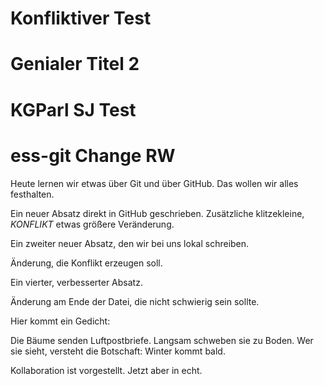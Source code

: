 
# Konfliktiver Test

# Genialer Titel 2

# KGParl SJ Test

# ess-git Change RW

Heute lernen wir etwas über Git und über GitHub.
Das wollen wir alles festhalten.



Ein neuer Absatz direkt in GitHub geschrieben. Zusätzliche klitzekleine, _KONFLIKT_ etwas größere Veränderung.


Ein zweiter neuer Absatz, den wir bei uns lokal schreiben.

Änderung, die Konflikt erzeugen soll.

Ein vierter, verbesserter Absatz.

Änderung am Ende der Datei, die nicht schwierig sein sollte.

Hier kommt ein Gedicht:

Die Bäume senden Luftpostbriefe.
Langsam schweben sie zu Boden.
Wer sie sieht, versteht die Botschaft:
Winter kommt bald.

Kollaboration ist vorgestellt. Jetzt aber in echt.
